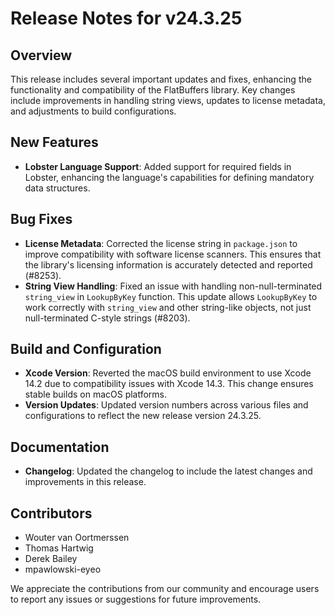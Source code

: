 # Release Notes for v24.3.25

## Overview
This release includes several important updates and fixes, enhancing the functionality and compatibility of the FlatBuffers library. Key changes include improvements in handling string views, updates to license metadata, and adjustments to build configurations.

## New Features
- **Lobster Language Support**: Added support for required fields in Lobster, enhancing the language's capabilities for defining mandatory data structures.

## Bug Fixes
- **License Metadata**: Corrected the license string in `package.json` to improve compatibility with software license scanners. This ensures that the library's licensing information is accurately detected and reported (#8253).
- **String View Handling**: Fixed an issue with handling non-null-terminated `string_view` in `LookupByKey` function. This update allows `LookupByKey` to work correctly with `string_view` and other string-like objects, not just null-terminated C-style strings (#8203).

## Build and Configuration
- **Xcode Version**: Reverted the macOS build environment to use Xcode 14.2 due to compatibility issues with Xcode 14.3. This change ensures stable builds on macOS platforms.
- **Version Updates**: Updated version numbers across various files and configurations to reflect the new release version 24.3.25.

## Documentation
- **Changelog**: Updated the changelog to include the latest changes and improvements in this release.

## Contributors
- Wouter van Oortmerssen
- Thomas Hartwig
- Derek Bailey
- mpawlowski-eyeo

We appreciate the contributions from our community and encourage users to report any issues or suggestions for future improvements.